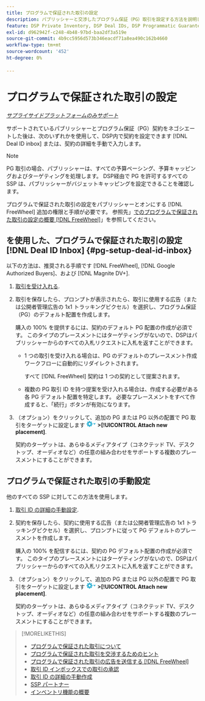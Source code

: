 ```yaml
---
title: プログラムで保証された取引の設定
description: パブリッシャーと交渉したプログラム保証（PG）取引を設定する方法を説明します。
feature: DSP Private Inventory, DSP Deal IDs, DSP Programmatic Guaranteed Deals
exl-id: d962942f-c248-4b48-97bd-baa2df3a519e
source-git-commit: 4b9cc5956d573b346eacdf71a8ea490c162b4660
workflow-type: tm+mt
source-wordcount: '452'
ht-degree: 0%

---
```


# プログラムで保証された取引の設定

*[サプライサイドプラットフォームのみサポート](programmatic-guaranteed-about.md)*

サポートされているパブリッシャーとプログラム保証（PG）契約をネゴシエートした後は、次のいずれかを使用して、DSP内で契約を設定できます [!DNL Deal ID inbox] または、契約の詳細を手動で入力します。

>[!NOTE]
>
> PG 取引の場合、パブリッシャーは、すべての予算ペーシング、予算キャッピングおよびターゲティングを処理します。 DSP経由で PG を許可するすべての SSP は、パブリッシャーがバジェットキャッピングを設定できることを確認します。
>
> プログラムで保証された取引の設定をパブリッシャーとオンにする [!DNL FreeWheel] 追加の権限と手順が必要です。 参照先」[でのプログラムで保証された取引の設定の概要 [!DNL FreeWheel]](freewheel-overview.md)」を参照してください。

## を使用した、プログラムで保証された取引の設定 [!DNL Deal ID Inbox] {#pg-setup-deal-id-inbox}

以下の方法は、推奨される手順です [!DNL FreeWheel], [!DNL Google Authorized Buyers]、および [!DNL Magnite DV+].

1. [取引を受け入れる](deal-id-inbox-accept.md).

1. 取引を保存したら、プロンプトが表示されたら、取引に使用する広告（または公開者管理広告の 1x1 トラッキングピクセル）を選択し、プログラム保証（PG）のデフォルト配置を作成します。

   購入の 100% を提供するには、契約のデフォルト PG 配置の作成が必須です。 このタイプのプレースメントにはターゲティングがないので、DSPはパブリッシャーからのすべての入札リクエストに入札を返すことができます。

   * 1 つの取引を受け入れる場合は、PG のデフォルトのプレースメント作成ワークフローに自動的にリダイレクトされます。

     すべて [!DNL FreeWheel] 契約は 1 つの契約として提案されます。

   * 複数の PG 取引 ID を持つ提案を受け入れる場合は、作成する必要がある各 PG デフォルト配置を特定します。 必要なプレースメントをすべて作成すると、「続行」ボタンが有効になります。

1. （オプション）をクリックして、追加の PG または PG 以外の配置で PG 取引をターゲットに設定します ![オプションメニュー](/help/dsp/assets/options-menu.png) **>[!UICONTROL Attach new placement]**.

   契約のターゲットは、あらゆるメディアタイプ（コネクテッド TV、デスクトップ、オーディオなど）の任意の組み合わせをサポートする複数のプレースメントにすることができます。

## プログラムで保証された取引の手動設定

他のすべての SSP に対してこの方法を使用します。

1. [取引 ID の詳細の手動設定](deal-id-create.md).

1. 契約を保存したら、契約に使用する広告（または公開者管理広告の 1x1 トラッキングピクセル）を選択し、プロンプトに従って PG デフォルトのプレースメントを作成します。

   購入の 100% を配信するには、契約の PG デフォルト配置の作成が必須です。 このタイプのプレースメントにはターゲティングがないので、DSPはパブリッシャーからのすべての入札リクエストに入札を返すことができます。

1. （オプション）をクリックして、追加の PG または PG 以外の配置で PG 取引をターゲットに設定します ![オプションメニュー](/help/dsp/assets/options-menu.png) **>[!UICONTROL Attach new placement]**.

   契約のターゲットは、あらゆるメディアタイプ（コネクテッド TV、デスクトップ、オーディオなど）の任意の組み合わせをサポートする複数のプレースメントにすることができます。

>[!MORELIKETHIS]
>
>* [プログラムで保証された取引について](programmatic-guaranteed-about.md)
>* [プログラムで保証された取引を交渉するためのヒント](/help/dsp/inventory/programmatic-guaranteed-tips.md)
>* [プログラムで保証された取引の広告を送信する [!DNL FreeWheel]](freewheel-submit.md)
>* [取引 ID インボックスでの取引の承認](deal-id-inbox-accept.md)
>* [取引 ID の詳細の手動作成](deal-id-create.md)
>* [SSP パートナー](ssp-partners.md)
>* [インベントリ機能の概要](inventory-overview.md)

